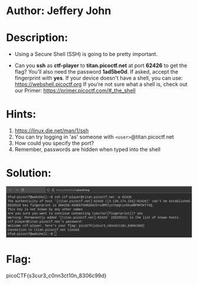 # Author: Jeffery John

# Description:
- Using a Secure Shell (SSH) is going to be pretty important.

- Can you **ssh** as **ctf-player** to **titan.picoctf.net** at port **62426** to get the flag? You'll also need the password **1ad5be0d**. If asked, accept the fingerprint with **yes**. If your device doesn't have a shell, you can use: https://webshell.picoctf.org If you're not sure what a shell is, check out our Primer: https://primer.picoctf.com/#_the_shell

# Hints:
1. https://linux.die.net/man/1/ssh
2. You can try logging in 'as' someone with `<user>`@titan.picoctf.net
3. How could you specify the port?
4. Remember, passwords are hidden when typed into the shell

# Solution:
![img](Images/image-5.png)

# Flag:
picoCTF{s3cur3_c0nn3ct10n_8306c99d}
